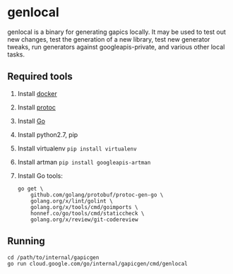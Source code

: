 # genlocal

genlocal is a binary for generating gapics locally. It may be used to test out
new changes, test the generation of a new library, test new generator tweaks,
run generators against googleapis-private, and various other local tasks.

## Required tools

1. Install [docker](https://www.docker.com/get-started)
1. Install [protoc](https://github.com/protocolbuffers/protobuf/releases)
1. Install [Go](http://golang.org/dl)
1. Install python2.7, pip
1. Install virtualenv `pip install virtualenv`
1. Install artman `pip install googleapis-artman`
1. Install Go tools:

    ```
    go get \
        github.com/golang/protobuf/protoc-gen-go \
        golang.org/x/lint/golint \
        golang.org/x/tools/cmd/goimports \
        honnef.co/go/tools/cmd/staticcheck \
        golang.org/x/review/git-codereview
    ```

## Running

```
cd /path/to/internal/gapicgen
go run cloud.google.com/go/internal/gapicgen/cmd/genlocal
```